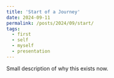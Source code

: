 ```yaml
---
title: 'Start of a Journey'
date: 2024-09-11
permalink: /posts/2024/09/start/
tags:
  - first
  - self
  - myself
  - presentation
---
```


Small description of why this exists now.